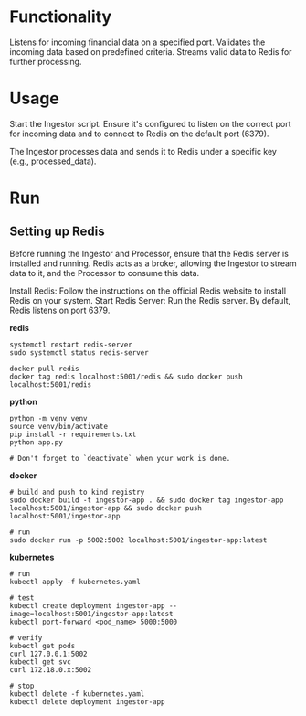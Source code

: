 # Functionality 
Listens for incoming financial data on a specified port. 
Validates the incoming data based on predefined criteria. 
Streams valid data to Redis for further processing. 
# Usage 
Start the Ingestor script. Ensure it's configured to listen on the correct port for incoming data and to connect to Redis on the default port (6379). 
 
The Ingestor processes data and sends it to Redis under a specific key (e.g., processed_data).

# Run
## Setting up Redis 
Before running the Ingestor and Processor, ensure that the Redis server is installed and running. Redis acts as a broker, allowing the Ingestor to stream data to it, and the Processor to consume this data. 
 
Install Redis: Follow the instructions on the official Redis website to install Redis on your system. 
Start Redis Server: Run the Redis server. By default, Redis listens on port 6379. 

**redis**
```
systemctl restart redis-server
sudo systemctl status redis-server

docker pull redis
docker tag redis localhost:5001/redis && sudo docker push localhost:5001/redis
```

**python**
```
python -m venv venv
source venv/bin/activate
pip install -r requirements.txt
python app.py

# Don't forget to `deactivate` when your work is done.
```

**docker**

```
# build and push to kind registry
sudo docker build -t ingestor-app . && sudo docker tag ingestor-app localhost:5001/ingestor-app && sudo docker push localhost:5001/ingestor-app

# run
sudo docker run -p 5002:5002 localhost:5001/ingestor-app:latest
```

**kubernetes**

```
# run
kubectl apply -f kubernetes.yaml

# test
kubectl create deployment ingestor-app --image=localhost:5001/ingestor-app:latest
kubectl port-forward <pod_name> 5000:5000

# verify
kubectl get pods
curl 127.0.0.1:5002
kubectl get svc
curl 172.18.0.x:5002

# stop 
kubectl delete -f kubernetes.yaml
kubectl delete deployment ingestor-app

```
